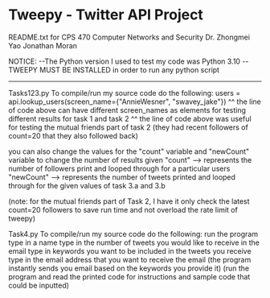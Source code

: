 # Tweepy - Twitter API Project

README.txt for CPS 470 Computer Networks and Security
Dr. Zhongmei Yao
Jonathan Moran

NOTICE: 
--The Python version I used to test my code was Python 3.10
--TWEEPY MUST BE INSTALLED in order to run any python script

-----------------

Tasks123.py
To compile/run my source code do the following:
	users = api.lookup_users(screen_name={"AnnieWesner", "swavey_jake"})
	^^ the line of code above can have different screen_names as elements for testing different results for task 1 and task 2
	^^ the line of code above was useful for testing the mutual friends part of task 2 (they had recent followers of count=20 that they also followed back)
	
you can also change the values for the "count" variable and "newCount" variable to change the number of results given
	"count" --> represents the number of followers print and looped through for a particular users
	"newCount" --> represents the number of tweets printed and looped through for the given values of task 3.a and 3.b
			
(note: for the mutual friends part of Task 2, I have it only check the latest count=20 followers to save run time and not overload the rate limit of tweepy)

Task4.py
To compile/run my source code do the following:
	run the program
	type in a name
	type in the number of tweets you would like to receive in the email
	type in keywords you want to be included in the tweets you receive
	type in the email address that you want to receive the email
(the program instantly sends you email based on the keywords you provide it)
(run the program and read the printed code for instructions and sample code that could be inputted)
	
